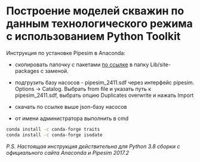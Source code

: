 # Построение моделей скважин по данным технологического режима с использованием Python Toolkit

Инструкция по установке Pipesim в Anaconda:

- скопировать папочку с пакетами [по ссылке](https://yadi.sk/d/hOVjOuK2oZvvyA) в папку Lib/site-packages с заменой. 
- подгрузить базу насосов - pipesim_2411.sdf через интерфейс pipesim. Options -> Catalog. 
Выбрать from file и указать путь к pipesim_2411.sdf, выбрать опцию Duplicates overwrite и нажать Import
- скачать по ссылке выше json-базу насосов

- от имени администратора выполнить в cmd
```bash
conda install -c conda-forge traits
conda install -c conda-forge isodate
```

*P.S. Настоящая инструкция действительна для Python 3.8 сборки с официального сайта Anaconda и Pipesim 2017.2*